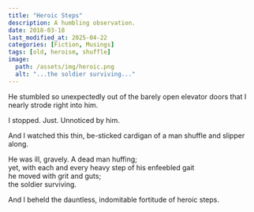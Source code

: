 ```yaml
---
title: "Heroic Steps"
description: A humbling observation.
date: 2018-03-18
last_modified_at: 2025-04-22
categories: [Fiction, Musings]
tags: [old, heroism, shuffle]
image:
  path: /assets/img/heroic.png
  alt: "...the soldier surviving..."
---
```


He stumbled so unexpectedly out of the barely open elevator doors that I nearly strode right into him.

I stopped. Just. Unnoticed by him.

And I watched this thin, be-sticked cardigan of a man shuffle and slipper along. 

He was ill, gravely. A dead man huffing; \
yet, with each and every heavy step of his enfeebled gait \
he moved with grit and guts; \
the soldier surviving.

And I beheld the dauntless, indomitable fortitude of heroic steps.

